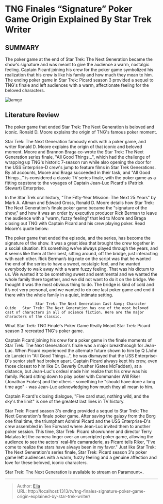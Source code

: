 # TNG Finales “Signature” Poker Game Origin Explained By Star Trek Writer


## SUMMARY 



  The poker game at the end of Star Trek: The Next Generation became the show&#39;s signature and was meant to give the audience a warm, nostalgic feeling.   Captain Picard joining his crew for the poker game symbolized his realization that his crew is like his family and how much they mean to him.   The ending poker game in Star Trek: Picard season 3 provided a sequel to TNG&#39;s finale and left audiences with a warm, affectionate feeling for the beloved characters.  

![iamge](https://static1.srcdn.com/wordpress/wp-content/uploads/2023/12/tng-poker-picard-troi-riker.jpg)

## Literature Review
The poker game that ended Star Trek: The Next Generation is beloved and iconic. Ronald D. Moore explains the origin of TNG&#39;s famous poker moment.




Star Trek: The Next Generation famously ends with a poker game, and writer Ronald D. Moore explains the origin of that iconic and beloved moment. Moore and Brannon Braga co-wrote the Star Trek: The Next Generation series finale, &#34;All Good Things...&#34;, which had the challenge of wrapping up TNG&#39;s historic 7-season run while also opening the door for the USS Enterprise-D crew&#39;s jump to feature films in Star Trek Generations. By all accounts, Moore and Braga succeeded in their task, and &#34;All Good Things...&#34; is considered a classic TV series finale, with the poker game as a fitting capstone to the voyages of Captain Jean-Luc Picard&#39;s (Patrick Stewart) Enterprise.




In the Star Trek oral history, &#34;The Fifty-Year Mission: The Next 25 Years&#34; by Mark A. Altman and Edward Gross, Ronald D. Moore details how Star Trek: The Next Generation&#39;s finale poker game became the &#34;signature of the show,&#34; and how it was an order by executive producer Rick Berman to leave the audience with a &#34;warm, fuzzy feeling&#34; that led to Moore and Braga closing out TNG with Captain Picard and his crew playing poker. Read Moore&#39;s quote below:


The poker game that ended the episode, and the series, has become the signature of the show. It was a great idea that brought the crew together in a social situation. It’s something we’ve always played through the years, and it seems like them at their best, sitting around, off the bridge, just interacting with each other. Rick Berman’s big note on the script was that he wanted the end of the series to have a sweet, nostalgic feel, and he wanted everybody to walk away with a warm fuzzy feeling. That was his dictum to us. We wanted it to be something sweet and sentimental and we wanted the whole family there together, and we did not want to do it on the bridge. We thought it was the most obvious thing to do. The bridge is kind of cold and it’s not very personal, and we wanted to do one last poker game and end it there with the whole family in a quiet, intimate setting.





                  Star Trek: The Next Generation Cast &amp; Character Guide   Star Trek: The Next Generation has one of the most beloved cast of characters in all of science fiction. Here are the major characters of the classic.    


 What Star Trek: TNG Finale&#39;s Poker Game Really Meant 
Star Trek: Picard season 3 recreated TNG&#39;s poker game.
         

Captain Picard joining his crew for a poker game in the finale moments of Star Trek: The Next Generation&#39;s finale was a major breakthrough for Jean-Luc. When Picard experienced the alternate future shown to him by Q (John de Lancie) in &#34;All Good Things...&#34;, he was dismayed that the USS Enterprise-D&#39;s senior staff had broken apart. Captain Picard always kept his crew, even those closest to him like Dr. Beverly Crusher (Gates McFadden), at a distance, but Jean-Luc&#39;s ordeal made him realize that his crew was his family. Picard sitting down to play poker with Commander Will Riker (Jonathan Frakes) and the others - something he &#34;should have done a long time ago&#34; - was Jean-Luc acknowledging how much they all mean to him.






Captain Picard&#39;s closing dialogue, &#34;Five card stud, nothing wild, and the sky&#39;s the limit&#34; is one of the greatest last lines in TV history.




Star Trek: Picard season 3&#39;s ending provided a sequel to Star Trek: The Next Generation&#39;s finale poker game. After saving the galaxy from the Borg one final time, the triumphant Admiral Picard and the USS Enterprise-D&#39;s crew assembled in Ten Forward where Jean-Luc invited them to another poker session. This time, Star Trek: Picard showrunner and director Terry Matalas let the camera linger over an unscripted poker game, allowing the audience to see the actors&#39; real-life camaraderie, as Picard tells Riker, &#34;I&#39;ve come to realize the stars have always been in my favor.&#34; Just like Star Trek: The Next Generation&#39;s series finale, Star Trek: Picard season 3&#39;s poker game left audiences with a warm, fuzzy feeling and a genuine affection and love for these beloved, iconic characters.




Star Trek: The Next Generation is available to stream on Paramount&#43;.



---

> Author: [Ella](https://instagram.hk.cn/)  
> URL: http://localhost:1313/tv/tng-finales-signature-poker-game-origin-explained-by-star-trek-writer/  

